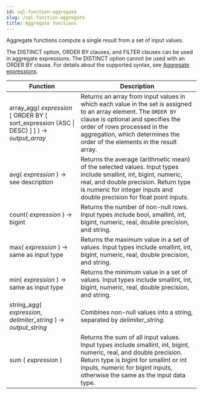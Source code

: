 ```yaml
---
id: sql-function-aggregate
slug: /sql-function-aggregate
title: Aggregate functions
---
```

<head>
  <link rel="canonical" href="https://docs.risingwave.com/docs/current/sql-function-aggregate/" />
</head>

Aggregate functions compute a single result from a set of input values. 

The DISTINCT option, ORDER BY clauses, and FILTER clauses can be used in aggregate expressions. The DISTINCT option cannot be used with an ORDER BY clause. For details about the supported syntax, see [Aggregate expressions](/sql/query-syntax/query-syntax-value-exp.md/#aggregate-expressions).


|Function|Description|
|---|---|
|array_agg( *expression* [ ORDER BY [ sort_expression {ASC \| DESC} ] ] ) → *output_array*| Returns an array from input values in which each value in the set is assigned to an array element. The `ORDER BY` clause is optional and specifies the order of rows processed in the aggregation, which determines the order of the elements in the result array.|
|avg( *expression* ) → see description| Returns the average (arithmetic mean) of the selected values. Input types include smallint, int, bigint, numeric, real, and double precision. Return type is numeric for integer inputs and double precision for float point inputs.|
|count( *expression* ) → bigint|Returns the number of non-null rows. Input types include bool, smallint, int, bigint, numeric, real, double precision, and string.|
|max( *expression* ) → same as input type|Returns the maximum value in a set of values. Input types include smallint, int, bigint, numeric, real, double precision, and string.|
|min( *expression* ) → same as input type|Returns the minimum value in a set of values. Input types include smallint, int, bigint, numeric, real, double precision, and string.|
|string_agg( *expression*, *delimiter_string* ) → *output_string*|Combines non-null values into a string, separated by *delimiter_string*.|
|sum ( *expression* )|Returns the sum of all input values. Input types include smallint, int, bigint, numeric, real, and double precision. Return type is bigint for smallint or int inputs, numeric for bigint inputs, otherwise the same as the input data type.|
